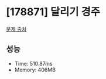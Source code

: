 # [178871] 달리기 경주

[문제 출처](https://school.programmers.co.kr/learn/courses/30/lessons/178871)

## 성능

- Time: 510.87ms
- Memory: 406MB